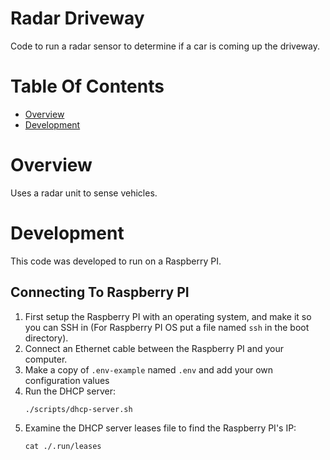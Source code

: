 # Radar Driveway
Code to run a radar sensor to determine if a car is coming up the driveway.

# Table Of Contents
- [Overview](#overview)
- [Development](#development)

# Overview
Uses a radar unit to sense vehicles.

# Development
This code was developed to run on a Raspberry PI.

## Connecting To Raspberry PI
1. First setup the Raspberry PI with an operating system, and make it so you can SSH in (For Raspberry PI OS put a file named `ssh` in the boot directory).
2. Connect an Ethernet cable between the Raspberry PI and your computer.
3. Make a copy of `.env-example` named `.env` and add your own configuration values
4. Run the DHCP server:  
   ```
   ./scripts/dhcp-server.sh
   ```
5. Examine the DHCP server leases file to find the Raspberry PI's IP:
   ```
   cat ./.run/leases
   ```


